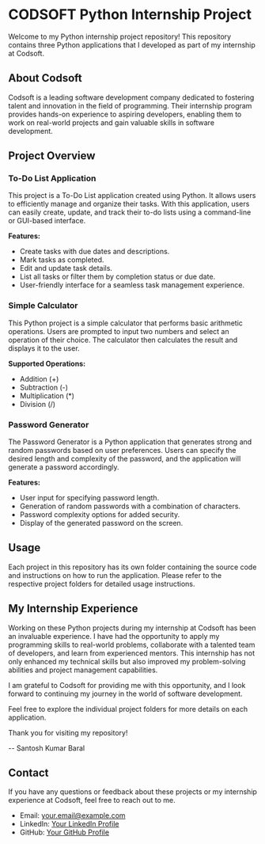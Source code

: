 # CODSOFT Python Internship Project

Welcome to my Python internship project repository! This repository contains three Python applications that I developed as part of my internship at Codsoft.

## About Codsoft

Codsoft is a leading software development company dedicated to fostering talent and innovation in the field of programming. Their internship program provides hands-on experience to aspiring developers, enabling them to work on real-world projects and gain valuable skills in software development.

## Project Overview

### To-Do List Application

This project is a To-Do List application created using Python. It allows users to efficiently manage and organize their tasks. With this application, users can easily create, update, and track their to-do lists using a command-line or GUI-based interface.

**Features:**
- Create tasks with due dates and descriptions.
- Mark tasks as completed.
- Edit and update task details.
- List all tasks or filter them by completion status or due date.
- User-friendly interface for a seamless task management experience.

### Simple Calculator

This Python project is a simple calculator that performs basic arithmetic operations. Users are prompted to input two numbers and select an operation of their choice. The calculator then calculates the result and displays it to the user.

**Supported Operations:**
- Addition (+)
- Subtraction (-)
- Multiplication (*)
- Division (/)

### Password Generator

The Password Generator is a Python application that generates strong and random passwords based on user preferences. Users can specify the desired length and complexity of the password, and the application will generate a password accordingly.

**Features:**
- User input for specifying password length.
- Generation of random passwords with a combination of characters.
- Password complexity options for added security.
- Display of the generated password on the screen.

## Usage

Each project in this repository has its own folder containing the source code and instructions on how to run the application. Please refer to the respective project folders for detailed usage instructions.

## My Internship Experience

Working on these Python projects during my internship at Codsoft has been an invaluable experience. I have had the opportunity to apply my programming skills to real-world problems, collaborate with a talented team of developers, and learn from experienced mentors. This internship has not only enhanced my technical skills but also improved my problem-solving abilities and project management capabilities.

I am grateful to Codsoft for providing me with this opportunity, and I look forward to continuing my journey in the world of software development.

Feel free to explore the individual project folders for more details on each application.

Thank you for visiting my repository!

-- Santosh Kumar Baral

## Contact

If you have any questions or feedback about these projects or my internship experience at Codsoft, feel free to reach out to me.

- Email: your.email@example.com
- LinkedIn: [Your LinkedIn Profile](www.linkedin.com/in/santosh-ku-baral)
- GitHub: [Your GitHub Profile](https://github.com/Santosh-kumar-Baral/)

